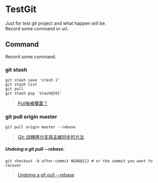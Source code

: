 # TestGit
Just for test git project and what happen will be.  
Record some command or url.  

## Command
Record some command.  

### git stash

```Shell Session
git stash save 'stash 1'
git stash list
git pull
git stash pop 'stash@{0}'
```
>[Pull後被覆蓋？](https://ithelp.ithome.com.tw/articles/10188789)

### git pull origin master

`git pull origin master --rebase`
>[Git: 四種將分支與主線同步的方法](https://cythilya.github.io/2018/06/19/git-merge-branch-into-master/)

##### Undoing a git pull --rebase.
`git checkout -b after-commit HEAD@{1} # or the commit you want to recover`
>[Undoing a git pull --rebase](https://stackoverflow.com/questions/2213235/undoing-a-git-pull-rebase)
